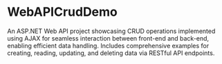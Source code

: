 # WebAPICrudDemo
An ASP.NET Web API project showcasing CRUD operations implemented using AJAX for seamless interaction between front-end and back-end, enabling efficient data handling. Includes comprehensive examples for creating, reading, updating, and deleting data via RESTful API endpoints.

